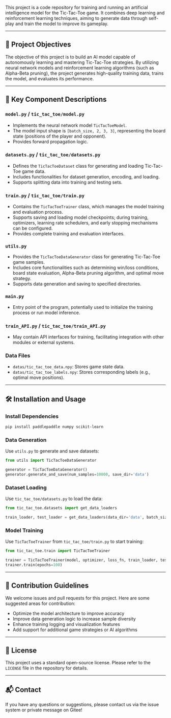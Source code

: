 This project is a code repository for training and running an artificial intelligence model for the Tic-Tac-Toe game. It combines deep learning and reinforcement learning techniques, aiming to generate data through self-play and train the model to improve its gameplay.

---

## 🧠 Project Objectives

The objective of this project is to build an AI model capable of autonomously learning and mastering Tic-Tac-Toe strategies. By utilizing neural network models and reinforcement learning algorithms (such as Alpha-Beta pruning), the project generates high-quality training data, trains the model, and evaluates its performance.

---

## 📁 Key Component Descriptions

### `model.py` / `tic_tac_toe/model.py`
- Implements the neural network model `TicTacToeModel`.
- The model input shape is `[batch_size, 2, 3, 3]`, representing the board state (positions of the player and opponent).
- Provides forward propagation logic.

### `datasets.py` / `tic_tac_toe/datasets.py`
- Defines the `TicTacToeDataset` class for generating and loading Tic-Tac-Toe game data.
- Includes functionalities for dataset generation, encoding, and loading.
- Supports splitting data into training and testing sets.

### `train.py` / `tic_tac_toe/train.py`
- Contains the `TicTacToeTrainer` class, which manages the model training and evaluation process.
- Supports saving and loading model checkpoints; during training, optimizers, learning rate schedulers, and early stopping mechanisms can be configured.
- Provides complete training and evaluation interfaces.

### `utils.py`
- Provides the `TicTacToeDataGenerator` class for generating Tic-Tac-Toe game samples.
- Includes core functionalities such as determining win/loss conditions, board state evaluation, Alpha-Beta pruning algorithm, and optimal move strategy.
- Supports data generation and saving to specified directories.

### `main.py`
- Entry point of the program, potentially used to initialize the training process or run model inference.

### `train_API.py` / `tic_tac_toe/train_API.py`
- May contain API interfaces for training, facilitating integration with other modules or external systems.

### Data Files
- `datas/tic_tac_toe_data.npy`: Stores game state data.
- `datas/tic_tac_toe_labels.npy`: Stores corresponding labels (e.g., optimal move positions).

---

## 🛠️ Installation and Usage

### Install Dependencies
```bash
pip install paddlepaddle numpy scikit-learn
```

### Data Generation
Use `utils.py` to generate and save datasets:
```python
from utils import TicTacToeDataGenerator

generator = TicTacToeDataGenerator()
generator.generate_and_save(num_samples=10000, save_dir='data')
```

### Dataset Loading
Use `tic_tac_toe/datasets.py` to load the data:
```python
from tic_tac_toe.datasets import get_data_loaders

train_loader, test_loader = get_data_loaders(data_dir='data', batch_size=64)
```

### Model Training
Use `TicTacToeTrainer` from `tic_tac_toe/train.py` to start training:
```python
from tic_tac_toe.train import TicTacToeTrainer

trainer = TicTacToeTrainer(model, optimizer, loss_fn, train_loader, test_loader)
trainer.train(epochs=100)
```

---

## 📌 Contribution Guidelines

We welcome issues and pull requests for this project. Here are some suggested areas for contribution:
- Optimize the model architecture to improve accuracy
- Improve data generation logic to increase sample diversity
- Enhance training logging and visualization features
- Add support for additional game strategies or AI algorithms

---

## 📄 License

This project uses a standard open-source license. Please refer to the `LICENSE` file in the repository for details.

---

## 📬 Contact

If you have any questions or suggestions, please contact us via the issue system or private message on Gitee!